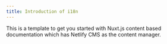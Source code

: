```yaml
---
title: Introduction of i18n
---
```

This is a template to get you started with Nuxt.js content based documentation which has Netlify CMS as the content manager.